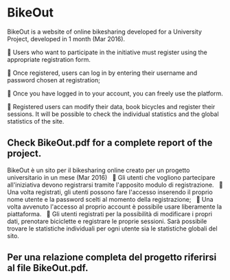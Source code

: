 # BikeOut

BikeOut is a website of online bikesharing developed for a University Project, developed in 1 month (Mar 2016).

 Users who want to participate in the initiative must register using the appropriate registration form.

 Once registered, users can log in by entering their username and password chosen at registration;

 Once you have logged in to your account, you can freely use the platform.

 Registered users can modify their data, book bicycles and register their sessions. It will be possible to check the individual statistics and the global statistics of the site.

Check BikeOut.pdf for a complete report of the project.
-----

BikeOut è un sito per il bikesharing online creato per un progetto universitario in un mese (Mar 2016)
 
 Gli utenti che vogliono partecipare all'iniziativa devono registrarsi tramite l'apposito modulo di registrazione.
 
 Una volta registrati, gli utenti possono fare l'accesso inserendo il proprio nome utente e la password scelti al momento della registrazione;
 
 Una volta avvenuto l'accesso al proprio account è possibile usare liberamente la piattaforma.
 
 Gli utenti registrati per la possibilità di modificare i propri dati, prenotare biciclette e registrare le proprie sessioni. Sarà possibile trovare le statistiche individuali per ogni utente sia le statistiche globali del sito.

Per una relazione completa del progetto riferirsi al file BikeOut.pdf.
----
